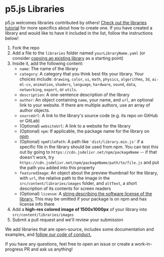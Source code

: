 # p5.js Libraries

p5.js welcomes libraries contributed by others! <a href="https://github.com/processing/p5.js/blob/main/contributor_docs/creating_libraries.md">Check out the libraries tutorial</a> for more specifics about how to create one. If you have created a library and would like to have it included in the list, follow the instructions below!

1. Fork the repo
2. Add a file to the `libraries` folder named `yourLibraryName.yaml` (or consider <a href="src/content/libraries/en/p5.warp.yaml">copying an existing library</a> as a starting point)
3. Inside it, add the following content:
    - `name`: The name of the library
    - `category`: A category that you think best fits your library. Your choices include: `drawing`, `color`, `ui`, `math`, `physics`, `algorithms`, `3d`, `ai-ml-cv`, `animation`, `shaders`, `language`, `hardware`, `sound`, `data`, `networking`, `export`, or `utils`.
    - `description`: A one-sentence description of the library
    - `author`: An object containing `name`, your name, and `url`, an optional link to your website. If there are multiple authors, use an array of author objects.
    - `sourceUrl`: A link to the library's source code (e.g. its repo on GitHub or GitLab)
    - (Optional) `websiteUrl`: A link to a website for the library
    - (Optional) `npm`: If applicable, the package name for the library on <a href="https://www.npmjs.com/">npm</a>
    - (Optional) `npmFilePath`: A path like `'dist/library.min.js'` if a specific file in the library should be used from npm. You can test this out by going to `https://cdn.jsdelivr.net/npm/packageName` -- if that doesn't work, try `https://cdn.jsdelivr.net/npm/packageName/path/to/file.js` and put the path you added into this property
    - `featuredImage`: An object about the preview thumbnail for the library, with `url`, the relative path to the image in the `src/content/libraries/images` folder, and `altText`, a short description of its contents for screen readers
    - (Optional) `license`: A <a href="https://docs.npmjs.com/cli/v10/configuring-npm/package-json#license">string describing the software license of the library.</a> This may be omitted if your package is on npm and has license info there
4. Add a **high-res colored image of 1500x1000px** of your library into `src/content/libraries/images`
5. Submit a pull request and we'll review your submission

We add libraries that are open-source, includes some documentation and examples, and <a href="https://github.com/processing/p5.js/blob/main/CODE_OF_CONDUCT.md">follow our code of conduct.</a>

If you have any questions, feel free to open an issue or create a work-in-progress PR and ask us anything!
